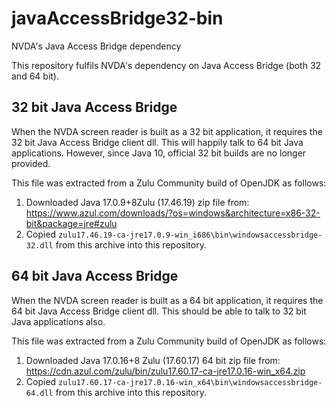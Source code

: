 # javaAccessBridge32-bin
NVDA's Java Access Bridge dependency

This repository fulfils NVDA's dependency on Java Access Bridge (both 32 and 64 bit).

## 32 bit Java Access Bridge
 When the NVDA screen reader is built as a 32 bit application, it requires the 32 bit Java Access Bridge client dll.
This will happily talk to 64 bit Java applications.
However, since Java 10, official 32 bit builds are no longer provided.

This file was extracted from a Zulu Community build of OpenJDK as follows:

1. Downloaded Java 17.0.9+8Zulu (17.46.19) zip file from: https://www.azul.com/downloads/?os=windows&architecture=x86-32-bit&package=jre#zulu
2. Copied `zulu17.46.19-ca-jre17.0.9-win_i686\bin\windowsaccessbridge-32.dll` from this archive into this repository.

## 64 bit Java Access Bridge
When the NVDA screen reader is built as a 64 bit application, it requires the 64 bit Java Access Bridge client dll.
This should be able to  talk to 32 bit Java applications also.

This file was extracted from a Zulu Community build of OpenJDK as follows:

1. Downloaded Java 17.0.16+8 Zulu (17.60.17) 64 bit zip file from: https://cdn.azul.com/zulu/bin/zulu17.60.17-ca-jre17.0.16-win_x64.zip
2. Copied `zulu17.60.17-ca-jre17.0.16-win_x64\bin\windowsaccessbridge-64.dll` from this archive into this repository.


